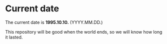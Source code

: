 # Current date

The current date is **1995.10.10.** (YYYY.MM.DD.)

This repository will be good when the world ends, so we will know how long it lasted.
